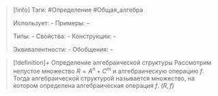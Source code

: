 > [!info]
> Тэги: #Определение #Общая_алгебра 
> 
> Использует: *-*
> Примеры: *-*
> 
> Типы: *-*
> Свойства: *-*
> Конструкции: *-*
> 
> Эквивалентности: *-*
> Обобщения: *-*

> [!definition]+ Определение алгебраической структуры
> Рассмотрим непустое множество $R = A^n + C^m$ и алгебраическую операцию $f$. Тогда алгебраической структурой называется множество, на котором определена алгебраическая операция $f$. 
> $(R,f)$